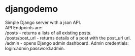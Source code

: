 # djangodemo
Simple Django server with a json API. <br/>
API Endpoints are: <br/>
/posts - returns a lists of all existing posts.<br/>
/posts/post_url - returns details of a post with the post_url url.<br/>
/admin - opens Django admin dashboard. Admin credentials: login:admin,password:admin.
